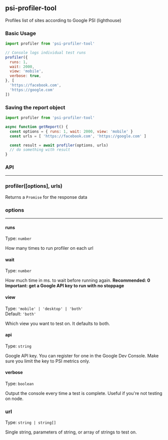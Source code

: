 ## psi-profiler-tool

Profiles list of sites according to Google PSI (lighthouse)

### Basic Usage

```js
import profiler from 'psi-profiler-tool'

// Console logs individual test runs
profiler({
  runs: 1,
  wait: 2000,
  view: 'mobile',
  verbose: true,
}, [
  'https://facebook.com',
  'https://google.com'
])
```

### Saving the report object

```js
import profiler from 'psi-profiler-tool'

async function getReport() {
  const options = { runs: 1, wait: 2000, view: 'mobile' }
  const urls = [ 'https://facebook.com', 'https://google.com' ]

  const result = await profiler(options, urls)
  // do something with result
}

```

### API
---
### profiler([options], urls)

Returns a `Promise` for the response data

### options
---
#### runs
Type: `number`

How many times to run profiler on each url

#### wait
Type: `number`

How much time in ms. to wait before running again. **Recommended: 0**  
**Important: get a Google API key to run with no stoppage**

#### view
Type: `'mobile' | 'desktop' | 'both'`   
Default: `'both'`

Which view you want to test on. It defaults to both.

#### api
Type: `string`

Google API key. You can register for one in the Google Dev Console. Make sure you
limit the key to PSI metrics only.

#### verbose
Type: `boolean`

Output the console every time a test is complete. Useful if you're not testing on node.

### url
Type: `string | string[]`

Single string, parameters of string, or array of strings to test on.

